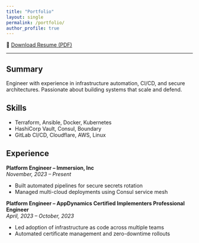```yaml
---
title: "Portfolio"
layout: single
permalink: /portfolio/
author_profile: true
---
```


📄 [Download Resume (PDF)](/assets/TimothyKrassowskiResume.pdf)

---

## Summary

Engineer with experience in infrastructure automation, CI/CD, and secure architectures. Passionate about building systems that scale and defend.

## Skills

- Terraform, Ansible, Docker, Kubernetes
- HashiCorp Vault, Consul, Boundary
- GitLab CI/CD, Cloudflare, AWS, Linux

## Experience

**Platform Engineer – Immersion, Inc**  
*November, 2023 – Present*

- Built automated pipelines for secure secrets rotation  
- Managed multi-cloud deployments using Consul service mesh

**Platform Engineer – AppDynamics Certified Implementers Professional Engineer**  
*April, 2023 – October, 2023*

- Led adoption of infrastructure as code across multiple teams  
- Automated certificate management and zero-downtime rollouts
